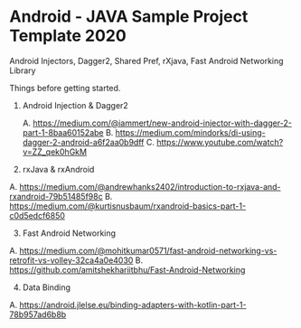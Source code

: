 # Android - JAVA Sample Project Template 2020

Android Injectors, Dagger2, Shared Pref, rXjava, Fast Android Networking Library


Things before getting started.

1. Android Injection & Dagger2

   A. https://medium.com/@iammert/new-android-injector-with-dagger-2-part-1-8baa60152abe
   B. https://medium.com/mindorks/di-using-dagger-2-android-a6f2aa0b9dff
   C. https://www.youtube.com/watch?v=ZZ_qek0hGkM

2. rxJava & rxAndroid

  A. https://medium.com/@andrewhanks2402/introduction-to-rxjava-and-rxandroid-79b51485f98c
  B. https://medium.com/@kurtisnusbaum/rxandroid-basics-part-1-c0d5edcf6850

3. Fast Android Networking

  A. https://medium.com/@mohitkumar0571/fast-android-networking-vs-retrofit-vs-volley-32ca4a0e4030
  B. https://github.com/amitshekhariitbhu/Fast-Android-Networking

4. Data Binding

  A. https://android.jlelse.eu/binding-adapters-with-kotlin-part-1-78b957ad6b8b
  
  



